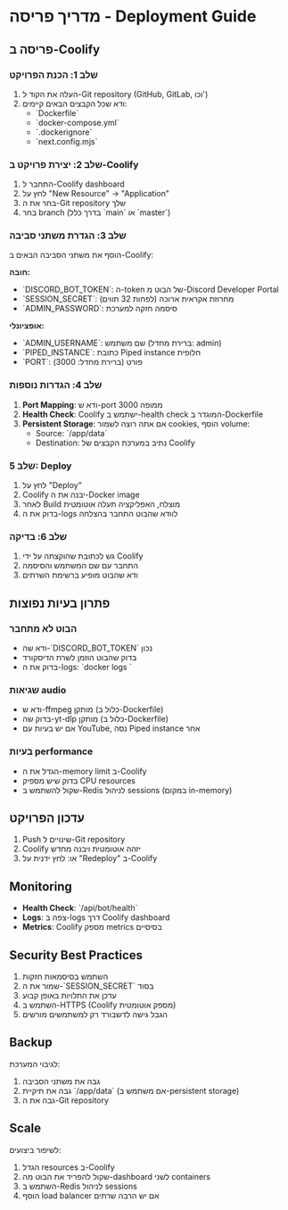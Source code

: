 # מדריך פריסה - Deployment Guide

## פריסה ב-Coolify

### שלב 1: הכנת הפרויקט

1. העלה את הקוד ל-Git repository (GitHub, GitLab, וכו')
2. ודא שכל הקבצים הבאים קיימים:
   - \`Dockerfile\`
   - \`docker-compose.yml\`
   - \`.dockerignore\`
   - \`next.config.mjs\`

### שלב 2: יצירת פרויקט ב-Coolify

1. התחבר ל-Coolify dashboard
2. לחץ על "New Resource" → "Application"
3. בחר את ה-Git repository שלך
4. בחר branch (בדרך כלל \`main\` או \`master\`)

### שלב 3: הגדרת משתני סביבה

הוסף את משתני הסביבה הבאים ב-Coolify:

**חובה:**
- \`DISCORD_BOT_TOKEN\`: ה-token של הבוט מ-Discord Developer Portal
- \`SESSION_SECRET\`: מחרוזת אקראית ארוכה (לפחות 32 תווים)
- \`ADMIN_PASSWORD\`: סיסמה חזקה למערכת

**אופציונלי:**
- \`ADMIN_USERNAME\`: שם משתמש (ברירת מחדל: admin)
- \`PIPED_INSTANCE\`: כתובת Piped instance חלופית
- \`PORT\`: פורט (ברירת מחדל: 3000)

### שלב 4: הגדרות נוספות

1. **Port Mapping**: ודא ש-port 3000 ממופה
2. **Health Check**: Coolify ישתמש ב-health check המוגדר ב-Dockerfile
3. **Persistent Storage**: אם אתה רוצה לשמור cookies, הוסף volume:
   - Source: \`/app/data\`
   - Destination: נתיב במערכת הקבצים של Coolify

### שלב 5: Deploy

1. לחץ על "Deploy"
2. Coolify יבנה את ה-Docker image
3. לאחר Build מוצלח, האפליקציה תעלה אוטומטית
4. בדוק את ה-logs לוודא שהבוט התחבר בהצלחה

### שלב 6: בדיקה

1. גש לכתובת שהוקצתה על ידי Coolify
2. התחבר עם שם המשתמש והסיסמה
3. ודא שהבוט מופיע ברשימת השרתים

## פתרון בעיות נפוצות

### הבוט לא מתחבר

- ודא שה-\`DISCORD_BOT_TOKEN\` נכון
- בדוק שהבוט הוזמן לשרת הדיסקורד
- בדוק את ה-logs: \`docker logs <container-name>\`

### שגיאות audio

- ודא ש-ffmpeg מותקן (כלול ב-Dockerfile)
- בדוק שה-yt-dlp מותקן (כלול ב-Dockerfile)
- אם יש בעיות עם YouTube, נסה Piped instance אחר

### בעיות performance

- הגדל את ה-memory limit ב-Coolify
- בדוק שיש מספיק CPU resources
- שקול להשתמש ב-Redis לניהול sessions (במקום in-memory)

## עדכון הפרויקט

1. Push שינויים ל-Git repository
2. Coolify יזהה אוטומטית ויבנה מחדש
3. או: לחץ ידנית על "Redeploy" ב-Coolify

## Monitoring

- **Health Check**: \`/api/bot/health\`
- **Logs**: צפה ב-logs דרך Coolify dashboard
- **Metrics**: Coolify מספק metrics בסיסיים

## Security Best Practices

1. השתמש בסיסמאות חזקות
2. שמור את ה-\`SESSION_SECRET\` בסוד
3. עדכן את התלויות באופן קבוע
4. השתמש ב-HTTPS (Coolify מספק אוטומטית)
5. הגבל גישה לדשבורד רק למשתמשים מורשים

## Backup

לגיבוי המערכת:
1. גבה את משתני הסביבה
2. גבה את תיקיית \`/app/data\` (אם משתמש ב-persistent storage)
3. גבה את ה-Git repository

## Scale

לשיפור ביצועים:
1. הגדל resources ב-Coolify
2. שקול להפריד את הבוט מה-dashboard לשני containers
3. השתמש ב-Redis לניהול sessions
4. הוסף load balancer אם יש הרבה שרתים
